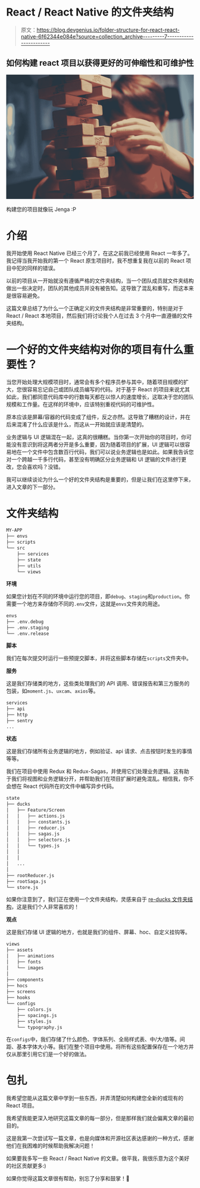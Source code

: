 # React / React Native 的文件夹结构

> 原文：<https://blog.devgenius.io/folder-structure-for-react-react-native-6f62344e084e?source=collection_archive---------7----------------------->

## 如何构建 react 项目以获得更好的可伸缩性和可维护性

![](img/4f9e4939e70a578344cf26134a9478df.png)

构建您的项目就像玩 Jenga :P

# 介绍

我开始使用 React Native 已经三个月了，在这之前我已经使用 React 一年多了。我记得当我开始我的第一个 React 原生项目时，我不想重复我在以前的 React 项目中犯的同样的错误。

以前的项目从一开始就没有遵循严格的文件夹结构，当一个团队成员就文件夹结构做出一些决定时，团队的其他成员并没有被告知。这导致了混乱和重写，而这本来是很容易避免。

这篇文章总结了为什么一个正确定义的文件夹结构是非常重要的，特别是对于 React / React 本地项目，然后我们将讨论我个人在过去 3 个月中一直遵循的文件夹结构。

# 一个好的文件夹结构对你的项目有什么重要性？

当您开始处理大规模项目时，通常会有多个程序员参与其中，随着项目规模的扩大，您很容易忘记自己或团队成员编写的代码。对于基于 React 的项目来说尤其如此，我们都同意代码库中的行数每天都在以惊人的速度增长，这取决于您的团队规模和工作量。在这样的环境中，应该特别重视代码的可维护性。

原本应该是屏幕/容器的代码变成了组件，反之亦然。这导致了糟糕的设计，并在后来混淆了什么应该是什么，而这从一开始就应该是清楚的。

业务逻辑与 UI 逻辑混在一起，这真的很糟糕。当你第一次开始你的项目时，你可能没有意识到将这两者分开是多么重要，因为随着项目的扩展，UI 逻辑可以很容易地在一个文件中包含数百行代码，我们可以说业务逻辑也是如此。如果我告诉您对一个跨越一千多行代码，甚至没有明确区分业务逻辑和 UI 逻辑的文件进行更改，您会喜欢吗？没错。

我可以继续谈论为什么一个好的文件夹结构是重要的，但是让我们在这里停下来，进入文章的下一部分。

# 文件夹结构

```
MY-APP
├── envs
├── scripts
└── src
    ├── services
    ├── state
    ├── utils
    └── views 
```

**环境**

如果您计划在不同的环境中运行您的项目，即`debug`、`staging`和`production`。你需要一个地方来存储你不同的`.env`文件，这就是`envs`文件夹的用途。

```
envs
├── .env.debug
├── .env.staging
└── .env.release
```

**脚本**

我们在每次提交时运行一些预提交脚本，并将这些脚本存储在`scripts`文件夹中。

**服务**

这是我们存储类的地方，这些类处理我们的 API 调用、错误报告和第三方服务的包装，如`moment.js`、`uxcam`、`axios`等。

```
services
├── api
├── http
├── sentry
...
```

**状态**

这是我们存储所有业务逻辑的地方，例如验证、api 请求、点击按钮时发生的事情等等。

我们在项目中使用 Redux 和 Redux-Sagas，并使用它们处理业务逻辑。这有助于我们将视图和业务逻辑分开，并帮助我们在项目扩展时避免混乱。相信我，你不会想在 React 代码所在的文件中编写异步代码。

```
state
├── ducks
│   ├── Feature/Screen
│   │   ├── actions.js
│   │   ├── constants.js
│   │   ├── reducer.js
│   │   ├── sagas.js
│   │   ├── selectors.js
│   │   └── types.js
│   │   
│   │
│   ...
│
├── rootReducer.js
├── rootSaga.js
└── store.js
```

如果你注意到了，我们正在使用一个文件夹结构，灵感来自于 [re-ducks 文件夹结构](https://www.freecodecamp.org/news/scaling-your-redux-app-with-ducks-6115955638be/)，这是我们个人非常喜欢的！

**观点**

这是我们存储 UI 逻辑的地方，也就是我们的组件、屏幕、hoc、自定义挂钩等。

```
views
├── assets
│   ├── animations
│   ├── fonts
│   └── images
│
├── components
├── hocs
├── screens
├── hooks
└── configs
    ├── colors.js
    ├── spacings.js
    ├── styles.js
    └── typography.js
```

在`configs`中，我们存储了什么颜色、字体系列、全局样式表、中/大/值等。间距、基本字体大小等。我们在整个项目中使用。将所有这些配置保存在一个地方并仅从那里引用它们是一个好的做法。

# 包扎

我希望您能从这篇文章中学到一些东西，并弄清楚如何构建您全新的或现有的 React 项目。

我希望我能更深入地研究这篇文章的每一部分，但是那样我们就会偏离文章的最初目的。

这是我第一次尝试写一篇文章，也是向媒体和开源社区表达感谢的一种方式，感谢他们在我困难的时候帮助我解决问题！

如果要我多写一些 React / React Native 的文章。做平我，我很乐意为这个美好的社区贡献更多:)

如果你觉得这篇文章很有帮助，别忘了分享和鼓掌！👏